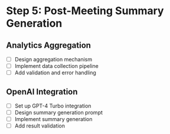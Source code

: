 # Step 5: Post-Meeting Summary Generation

## Analytics Aggregation
- [ ] Design aggregation mechanism
- [ ] Implement data collection pipeline
- [ ] Add validation and error handling

## OpenAI Integration
- [ ] Set up GPT-4 Turbo integration
- [ ] Design summary generation prompt
- [ ] Implement summary generation
- [ ] Add result validation 